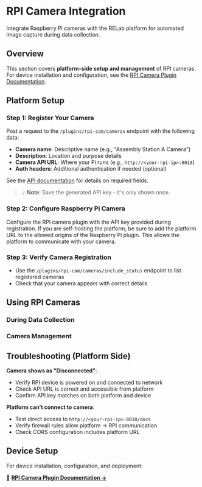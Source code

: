 # RPI Camera Integration

Integrate Raspberry Pi cameras with the RELab platform for automated image capture during data collection.

## Overview

This section covers **platform-side setup and management** of RPI cameras. For device installation and configuration, see the [RPI Camera Plugin Documentation](https://github.com/CMLPlatform/relab-rpi-cam-plugin).

## Platform Setup

### Step 1: Register Your Camera

<!-- TODO: Describe frontend UI once available -->

Post a request to the `/plugins/rpi-cam/cameras` endpoint with the following data:

- **Camera name**: Descriptive name (e.g., "Assembly Station A Camera")
- **Description**: Location and purpose details
- **Camera API URL**: Where your Pi runs (e.g., `http://<your-rpi-ip>:8018`)
- **Auth headers**: Additional authentication if needed (optional)

See the [API documentation](https://api.cml-relab.org/docs#/rpi-cam-management/register_user_camera_plugins_rpi_cam_cameras_post) for details on required fields.

> 💡 **Note**: Save the generated API key - it's only shown once.

### Step 2: Configure Raspberry Pi Camera

Configure the RPI camera plugin with the API key provided during registration. If you are self-hosting the platform, be sure to add the platform URL to the allowed origins of the Raspberry Pi plugin. This allows the platform to communicate with your camera.

### Step 3: Verify Camera Registration

<!-- TODO: Describe frontend UI once available -->

- Use the `/plugins/rpi-cam/cameras/include_status` endpoint to list registered cameras
- Check that your camera appears with correct details

## Using RPI Cameras

### During Data Collection

<!-- TODO: Describe frontend UI once available -->

### Camera Management

<!-- TODO: Describe frontend UI once available -->

## Troubleshooting (Platform Side)

**Camera shows as "Disconnected"**:

- Verify RPI device is powered on and connected to network
- Check API URL is correct and accessible from platform
- Confirm API key matches on both platform and device

**Platform can't connect to camera**:

- Test direct access to `http://<your-rpi-ip>:8018/docs`
- Verify firewall rules allow platform → RPI communication
- Check CORS configuration includes platform URL

## Device Setup

For device installation, configuration, and deployment:

📱 **[RPI Camera Plugin Documentation →](https://github.com/CMLPlatform/relab-rpi-cam-plugin)**
